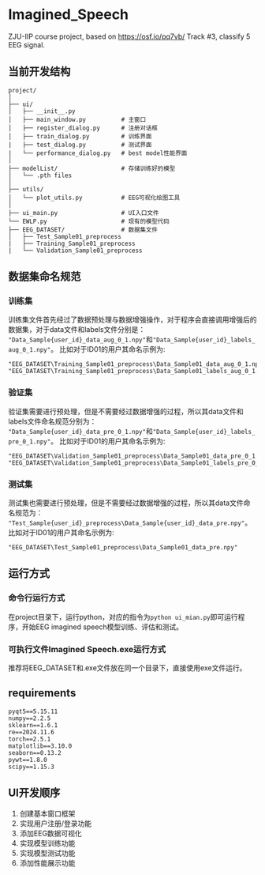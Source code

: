 # Imagined_Speech
ZJU-IIP course project, based on https://osf.io/pq7vb/ Track #3, classify 5 EEG signal.

## 当前开发结构
```
project/
│
├── ui/
│   ├── __init__.py
│   ├── main_window.py          # 主窗口
│   ├── register_dialog.py      # 注册对话框
│   ├── train_dialog.py         # 训练界面
|   ├── test_dialog.py          # 测试界面
|   └── performance_dialog.py   # best model性能界面
│
├── modelList/                  # 存储训练好的模型
│   └── .pth files      
│
├── utils/
│   └── plot_utils.py           # EEG可视化绘图工具
│
├── ui_main.py                  # UI入口文件
└── EWLP.py                     # 现有的模型代码
├── EEG_DATASET/                # 数据集文件
│   ├── Test_Sample01_preprocess
|   ├── Training_Sample01_preprocess
|   └── Validation_Sample01_preprocess
```

## 数据集命名规范
### 训练集
训练集文件首先经过了数据预处理与数据增强操作，对于程序会直接调用增强后的数据集，对于data文件和labels文件分别是：\
`"Data_Sample{user_id}_data_aug_0_1.npy"`和`"Data_Sample{user_id}_labels_aug_0_1.npy"`。
比如对于ID01的用户其命名示例为:
```
"EEG_DATASET\Training_Sample01_preprocess\Data_Sample01_data_aug_0_1.npy"
"EEG_DATASET\Training_Sample01_preprocess\Data_Sample01_labels_aug_0_1.npy"
```
### 验证集
验证集需要进行预处理，但是不需要经过数据增强的过程，所以其data文件和labels文件命名规范分别为：\
`"Data_Sample{user_id}_data_pre_0_1.npy"`和`"Data_Sample{user_id}_labels_pre_0_1.npy"`。
比如对于ID01的用户其命名示例为:
```
"EEG_DATASET\Validation_Sample01_preprocess\Data_Sample01_data_pre_0_1.npy"
"EEG_DATASET\Validation_Sample01_preprocess\Data_Sample01_labels_pre_0_1.npy"
```
### 测试集
测试集也需要进行预处理，但是不需要经过数据增强的过程，所以其data文件命名规范为：
`"Test_Sample{user_id}_preprocess\Data_Sample{user_id}_data_pre.npy"`。
比如对于ID01的用户其命名示例为:
```
"EEG_DATASET\Test_Sample01_preprocess\Data_Sample01_data_pre.npy"
```

## 运行方式
### 命令行运行方式
在project目录下，运行python，对应的指令为`python ui_mian.py`即可运行程序，开始EEG imagined speech模型训练、评估和测试。
### 可执行文件Imagined Speech.exe运行方式
推荐将EEG_DATASET和.exe文件放在同一个目录下，直接使用exe文件运行。

## requirements
```
pyqt5==5.15.11
numpy==2.2.5
sklearn==1.6.1
re==2024.11.6
torch==2.5.1
matplotlib==3.10.0
seaborn==0.13.2
pywt==1.8.0
scipy==1.15.3
``` 
## UI开发顺序
1. 创建基本窗口框架
2. 实现用户注册/登录功能
3. 添加EEG数据可视化
4. 实现模型训练功能
5. 实现模型测试功能
6. 添加性能展示功能
